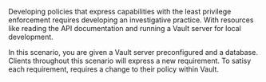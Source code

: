 Developing policies that express capabilities with the least privilege
enforcement requires developing an investigative practice. With resources like
reading the API documentation and running a Vault server for local development.

In this scenario, you are given a Vault server preconfigured and a database.
Clients throughout this scenario will express a new requirement. To satisy each
requirement, requires a change to their policy within Vault.